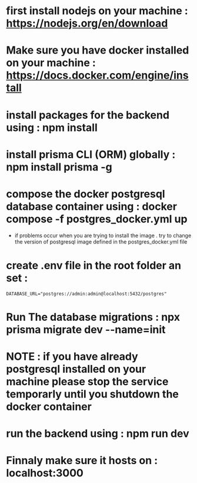 


# first install nodejs on your machine : https://nodejs.org/en/download
# Make sure you have docker installed on your machine : https://docs.docker.com/engine/install


# install packages for the backend using : npm install
# install prisma CLI (ORM) globally : npm install prisma -g


# compose the docker postgresql database container using : docker compose -f postgres_docker.yml up
- if problems occur when you are trying to install the image . try to change the version of postgresql image defined in the postgres_docker.yml file

# create .env file in the root folder an set :
```
DATABASE_URL="postgres://admin:admin@localhost:5432/postgres"
```

# Run The database migrations : npx prisma migrate dev --name=init

# NOTE : if you have already postgresql installed on your machine please stop the service temporarly until you shutdown the docker container

# run the backend using : npm run dev

# Finnaly make sure it hosts on : localhost:3000


